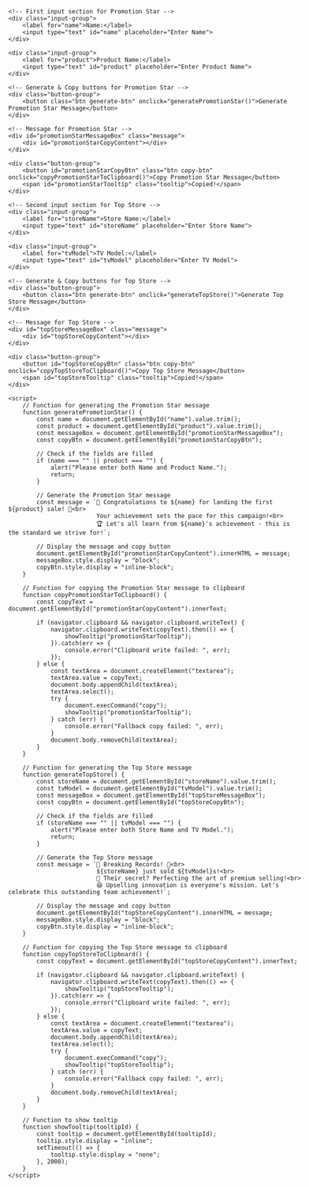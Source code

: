<!DOCTYPE html>
<html lang="en">
<head>
    <meta charset="UTF-8">
    <meta name="viewport" content="width=device-width, initial-scale=1.0">
    <title>Sales Achievement</title>
    <style>
        body {
            font-family: Arial, sans-serif;
            max-width: 600px;
            margin: 0 auto;
            padding: 20px;
            text-align: left;
        }
        .input-group {
            margin-bottom: 10px;
        }
        label {
            font-weight: bold;
        }
        input {
            width: 100%;
            padding: 8px;
            margin-top: 5px;
            border: 1px solid #ccc;
            border-radius: 5px;
        }
        .message {
            padding: 15px;
            border: 2px solid #ddd;
            border-radius: 10px;
            background: #f9f9f9;
            font-size: 18px;
            line-height: 1.6;
            display: none;
        }
        .button-group {
            margin-top: 15px;
        }
        .btn {
            padding: 10px 15px;
            font-size: 16px;
            cursor: pointer;
            border: none;
            border-radius: 5px;
            color: #fff;
        }
        .generate-btn {
            background: #28a745;
        }
        .generate-btn:hover {
            background: #218838;
        }
        .copy-btn {
            background: #007bff;
            display: none;
        }
        .copy-btn:hover {
            background: #0056b3;
        }
        .tooltip {
            display: none;
            margin-left: 10px;
            color: green;
            font-weight: bold;
        }
    </style>
</head>
<body>

    <!-- First input section for Promotion Star -->
    <div class="input-group">
        <label for="name">Name:</label>
        <input type="text" id="name" placeholder="Enter Name">
    </div>
    
    <div class="input-group">
        <label for="product">Product Name:</label>
        <input type="text" id="product" placeholder="Enter Product Name">
    </div>

    <!-- Generate & Copy buttons for Promotion Star -->
    <div class="button-group">
        <button class="btn generate-btn" onclick="generatePromotionStar()">Generate Promotion Star Message</button>
    </div>

    <!-- Message for Promotion Star -->
    <div id="promotionStarMessageBox" class="message">
        <div id="promotionStarCopyContent"></div>
    </div>

    <div class="button-group">
        <button id="promotionStarCopyBtn" class="btn copy-btn" onclick="copyPromotionStarToClipboard()">Copy Promotion Star Message</button>
        <span id="promotionStarTooltip" class="tooltip">Copied!</span>
    </div>

    <!-- Second input section for Top Store -->
    <div class="input-group">
        <label for="storeName">Store Name:</label>
        <input type="text" id="storeName" placeholder="Enter Store Name">
    </div>

    <div class="input-group">
        <label for="tvModel">TV Model:</label>
        <input type="text" id="tvModel" placeholder="Enter TV Model">
    </div>

    <!-- Generate & Copy buttons for Top Store -->
    <div class="button-group">
        <button class="btn generate-btn" onclick="generateTopStore()">Generate Top Store Message</button>
    </div>

    <!-- Message for Top Store -->
    <div id="topStoreMessageBox" class="message">
        <div id="topStoreCopyContent"></div>
    </div>

    <div class="button-group">
        <button id="topStoreCopyBtn" class="btn copy-btn" onclick="copyTopStoreToClipboard()">Copy Top Store Message</button>
        <span id="topStoreTooltip" class="tooltip">Copied!</span>
    </div>

    <script>
        // Function for generating the Promotion Star message
        function generatePromotionStar() {
            const name = document.getElementById("name").value.trim();
            const product = document.getElementById("product").value.trim();
            const messageBox = document.getElementById("promotionStarMessageBox");
            const copyBtn = document.getElementById("promotionStarCopyBtn");

            // Check if the fields are filled
            if (name === "" || product === "") {
                alert("Please enter both Name and Product Name.");
                return;
            }

            // Generate the Promotion Star message
            const message = `🎉 Congratulations to ${name} for landing the first ${product} sale! 🎉<br>
                             Your achievement sets the pace for this campaign!<br>
                             🏆 Let's all learn from ${name}'s achievement - this is the standard we strive for!`;

            // Display the message and copy button
            document.getElementById("promotionStarCopyContent").innerHTML = message;
            messageBox.style.display = "block";
            copyBtn.style.display = "inline-block";
        }

        // Function for copying the Promotion Star message to clipboard
        function copyPromotionStarToClipboard() {
            const copyText = document.getElementById("promotionStarCopyContent").innerText;

            if (navigator.clipboard && navigator.clipboard.writeText) {
                navigator.clipboard.writeText(copyText).then(() => {
                    showTooltip("promotionStarTooltip");
                }).catch(err => {
                    console.error("Clipboard write failed: ", err);
                });
            } else {
                const textArea = document.createElement("textarea");
                textArea.value = copyText;
                document.body.appendChild(textArea);
                textArea.select();
                try {
                    document.execCommand("copy");
                    showTooltip("promotionStarTooltip");
                } catch (err) {
                    console.error("Fallback copy failed: ", err);
                }
                document.body.removeChild(textArea);
            }
        }

        // Function for generating the Top Store message
        function generateTopStore() {
            const storeName = document.getElementById("storeName").value.trim();
            const tvModel = document.getElementById("tvModel").value.trim();
            const messageBox = document.getElementById("topStoreMessageBox");
            const copyBtn = document.getElementById("topStoreCopyBtn");

            // Check if the fields are filled
            if (storeName === "" || tvModel === "") {
                alert("Please enter both Store Name and TV Model.");
                return;
            }

            // Generate the Top Store message
            const message = `🚀 Breaking Records! 🚀<br>
                             ${storeName} just sold ${tvModel}s!<br>
                             🤔 Their secret? Perfecting the art of premium selling!<br>
                             😆 Upselling innovation is everyone's mission. Let's celebrate this outstanding team achievement!`;

            // Display the message and copy button
            document.getElementById("topStoreCopyContent").innerHTML = message;
            messageBox.style.display = "block";
            copyBtn.style.display = "inline-block";
        }

        // Function for copying the Top Store message to clipboard
        function copyTopStoreToClipboard() {
            const copyText = document.getElementById("topStoreCopyContent").innerText;

            if (navigator.clipboard && navigator.clipboard.writeText) {
                navigator.clipboard.writeText(copyText).then(() => {
                    showTooltip("topStoreTooltip");
                }).catch(err => {
                    console.error("Clipboard write failed: ", err);
                });
            } else {
                const textArea = document.createElement("textarea");
                textArea.value = copyText;
                document.body.appendChild(textArea);
                textArea.select();
                try {
                    document.execCommand("copy");
                    showTooltip("topStoreTooltip");
                } catch (err) {
                    console.error("Fallback copy failed: ", err);
                }
                document.body.removeChild(textArea);
            }
        }

        // Function to show tooltip
        function showTooltip(tooltipId) {
            const tooltip = document.getElementById(tooltipId);
            tooltip.style.display = "inline";
            setTimeout(() => {
                tooltip.style.display = "none";
            }, 2000);
        }
    </script>

</body>
</html>
